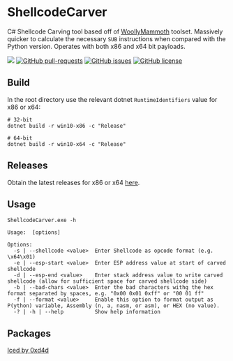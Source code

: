 # ShellcodeCarver
C# Shellcode Carving tool based off of [WoollyMammoth](https://github.com/ins1gn1a/WoollyMammoth) toolset. Massively quicker to calculate the necessary `SUB` instructions when compared with the Python version. Operates with both x86 and x64 bit payloads.

![](https://img.shields.io/maintenance/yes/2021.svg)
[![GitHub pull-requests](https://img.shields.io/github/issues-pr/ins1gn1a/ShellcodeCarver.svg)](https://GitHub.com/ins1gn1a/ShellcodeCarver/pulls/)
[![GitHub issues](https://img.shields.io/github/issues/ins1gn1a/ShellcodeCarver)](https://github.com/ins1gn1a/ShellcodeCarver/issues)
[![GitHub license](https://img.shields.io/github/license/ins1gn1a/ShellcodeCarver.svg)](https://github.com/ins1gn1a/ShellcodeCarver/blob/master/LICENSE)

## Build
In the root directory use the relevant dotnet `RuntimeIdentifiers` value for x86 or x64:
```
# 32-bit
dotnet build -r win10-x86 -c "Release"

# 64-bit
dotnet build -r win10-x64 -c "Release"
```

## Releases
Obtain the latest releases for x86 or x64 [here](https://github.com/ins1gn1a/ShellcodeCarver/releases/latest).

## Usage

```
ShellcodeCarver.exe -h

Usage:  [options]

Options:
  -s | --shellcode <value>  Enter Shellcode as opcode format (e.g. \x64\x01)
  -e | --esp-start <value>  Enter ESP address value at start of carved shellcode
  -d | --esp-end <value>    Enter stack address value to write carved shellcode (allow for sufficient space for carved shellcode side)
  -b | --bad-chars <value>  Enter the bad characters withg the hex format separated by spaces, e.g. "0x00 0x01 0xff" or "00 01 ff"
  -f | --format <value>     Enable this option to format output as P(ython) variable, Assembly (n, a, nasm, or asm), or HEX (no value).
  -? | -h | --help          Show help information
  ```
  
  ## Packages
  [Iced by 0xd4d](https://github.com/0xd4d/iced)
